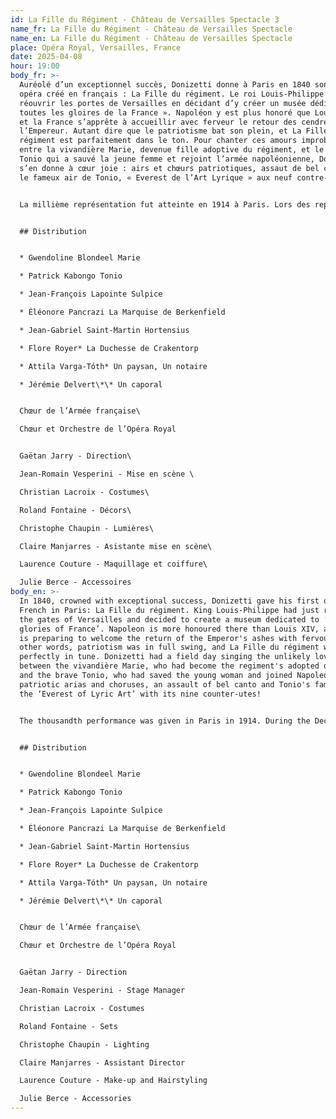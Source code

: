 ```yaml
---
id: La Fille du Régiment - Château de Versailles Spectacle 3
name_fr: La Fille du Régiment - Château de Versailles Spectacle
name_en: La Fille du Régiment - Château de Versailles Spectacle
place: Opéra Royal, Versailles, France
date: 2025-04-08
hour: 19:00
body_fr: >-
  Auréolé d’un exceptionnel succès, Donizetti donne à Paris en 1840 son premier
  opéra créé en français : La Fille du régiment. Le roi Louis-Philippe vient de
  réouvrir les portes de Versailles en décidant d’y créer un musée dédié « à
  toutes les gloires de la France ». Napoléon y est plus honoré que Louis XIV,
  et la France s’apprête à accueillir avec ferveur le retour des cendres de
  l’Empereur. Autant dire que le patriotisme bat son plein, et La Fille du
  régiment est parfaitement dans le ton. Pour chanter ces amours improbables
  entre la vivandière Marie, devenue fille adoptive du régiment, et le brave
  Tonio qui a sauvé la jeune femme et rejoint l’armée napoléonienne, Donizetti
  s’en donne à cœur joie : airs et chœurs patriotiques, assaut de bel canto et
  le fameux air de Tonio, « Everest de l’Art Lyrique » aux neuf contre-uts !


  La millième représentation fut atteinte en 1914 à Paris. Lors des représentations de décembre 1840 au Metropolitan Opera de New York, Lily Pons, après un étourdissant « Salut à la France » entonna La Marseillaise qui devint un symbole de liberté en pleine guerre. Les solistes virtuoses Gwendoline Blondeel et Patrick Kabongo, accompagnés du Chœur de l’Armée française, vont transporter le public de l’Opéra Royal vers le cœur battant de la patrie !


  ## Distribution


  * Gwendoline Blondeel Marie

  * Patrick Kabongo Tonio

  * Jean-François Lapointe Sulpice

  * Éléonore Pancrazi La Marquise de Berkenfield

  * Jean-Gabriel Saint-Martin Hortensius

  * Flore Royer* La Duchesse de Crakentorp

  * Attila Varga-Tóth* Un paysan, Un notaire

  * Jérémie Delvert\*\* Un caporal


  Chœur de l’Armée française\

  Chœur et Orchestre de l’Opéra Royal


  Gaëtan Jarry - Direction\

  Jean-Romain Vesperini - Mise en scène \

  Christian Lacroix - Costumes\

  Roland Fontaine - Décors\

  Christophe Chaupin - Lumières\

  Claire Manjarres - Asistante mise en scène\

  Laurence Couture - Maquillage et coiffure\

  Julie Berce - Accessoires
body_en: >-
  In 1840, crowned with exceptional success, Donizetti gave his first opera in
  French in Paris: La Fille du régiment. King Louis-Philippe had just reopened
  the gates of Versailles and decided to create a museum dedicated to ‘all the
  glories of France’. Napoleon is more honoured there than Louis XIV, and France
  is preparing to welcome the return of the Emperor's ashes with fervour. In
  other words, patriotism was in full swing, and La Fille du régiment was
  perfectly in tune. Donizetti had a field day singing the unlikely love story
  between the vivandière Marie, who had become the regiment's adopted daughter,
  and the brave Tonio, who had saved the young woman and joined Napoleon's army:
  patriotic arias and choruses, an assault of bel canto and Tonio's famous aria,
  the ‘Everest of Lyric Art’ with its nine counter-utes!


  The thousandth performance was given in Paris in 1914. During the December 1840 performances at the Metropolitan Opera in New York, Lily Pons, after a stunning ‘Salut à la France’, sang La Marseillaise, which became a symbol of freedom in the midst of war. Virtuoso soloists Gwendoline Blondeel and Patrick Kabongo, accompanied by the Chœur de l'Armée française, will transport the Opéra Royal audience to the beating heart of the motherland!


  ## Distribution


  * Gwendoline Blondeel Marie

  * Patrick Kabongo Tonio

  * Jean-François Lapointe Sulpice

  * Éléonore Pancrazi La Marquise de Berkenfield

  * Jean-Gabriel Saint-Martin Hortensius

  * Flore Royer* La Duchesse de Crakentorp

  * Attila Varga-Tóth* Un paysan, Un notaire

  * Jérémie Delvert\*\* Un caporal


  Chœur de l’Armée française\

  Chœur et Orchestre de l’Opéra Royal


  Gaëtan Jarry - Direction

  Jean-Romain Vesperini - Stage Manager

  Christian Lacroix - Costumes

  Roland Fontaine - Sets

  Christophe Chaupin - Lighting

  Claire Manjarres - Assistant Director

  Laurence Couture - Make-up and Hairstyling

  Julie Berce - Accessories
---
```

